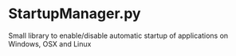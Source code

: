 # StartupManager.py
Small library to enable/disable automatic startup of applications on Windows, OSX and Linux
